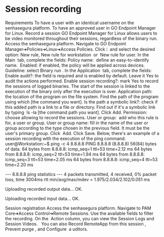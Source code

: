 # Session recording 

Requirements
To have a user with an identical username on the senhasegura platform.
To have an approved user in GO Endpoint Manager for Linux.
Record a session
GO Endpoint Manager for Linux allows users to be video monitored throughout their sessions, regardless of the binary run.
Access the senhasegura platform.
Navigate to 
GO Endpoint Manager➔Policies➔Linux➔Access Policies.
Click 
⁝ 
and select the desired option: 
New rule, New rule for workstation 
or
 New rule for user.
In the 
Main 
tab, complete the fields:
Policy name: 
define an easy-to-identify name. 
Enabled:
 if enabled, the policy will be applied across devices.
Guideline:
 select 
Binary run
.
In the 
Application 
tab, complete the fields:
Enable audit?:
 the field is required and is enabled by default. Leave it 
Yes
 to audit the actions performed.
Enable session recording?:
 mark 
Yes
 to record the sessions of logged binaries. The start of the session is linked to the execution of the binary only after the execution is over.
Application path: 
the location of the program on the file system. Find the path of the program using 
which [the command you want].
Is the path a symbolic link?:
 check if this added path is a link to a file or directory. Find out if it's a symbolic link by typing
 ls -la [the command path you want].
Click 
Add.
Permission:
 choose allowing to record the sessions.
User or group: 
add who this rule is for, a user or group.
User or group name:
 fill in the name of the user or group according to the type chosen in the previous field. It must be the user's primary group.
Click
 Add.
Click 
Save.
Below, there's an example of a session recording with the execution of the ping command:
user@Workstation:~$ ping -c 4 8.8.8.8
PING 8.8.8.8 (8.8.8.8) 56(84) bytes of data.
64 bytes from 8.8.8.8: icmp_seq=1 ttl=53 time=2.12 ms
64 bytes from 8.8.8.8: icmp_seq=2 ttl=53 time=1.94 ms
64 bytes from 8.8.8.8: icmp_seq=3 ttl=53 time=2.05 ms
64 bytes from 8.8.8.8: icmp_seq=4 ttl=53 time=2.20 ms

--- 8.8.8.8 ping statistics ---
4 packets transmitted, 4 received, 0% packet loss, time 3004ms
rtt min/avg/max/mdev = 1.975/2.034/2.102/0.051 ms

Uploading recorded output data...
OK.

Uploading recorded input data...
OK.

Session registration
Access the senhasegura platform.
Navigate to 
PAM Core➔Access Control➔Remote Sessions.
Use the available fields to filter the recording.
On the
 Action
 column, you can view the 
Session Logs
 and 
Session Videos.
 
You can also 
Record RemoteApp from this session
, 
Prevent purge
, and 
Configure
 a
uditors.